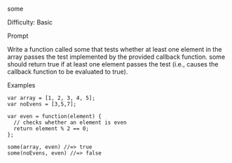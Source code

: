 some

Difficulty: Basic

Prompt

Write a function called some that tests whether at least one element in the array passes the test implemented by the provided callback function. some should return true if at least one element passes the test (i.e., causes the callback function to be evaluated to true).

Examples

```
var array = [1, 2, 3, 4, 5];
var noEvens = [3,5,7];

var even = function(element) {
  // checks whether an element is even
  return element % 2 == 0;
};

some(array, even) //=> true
some(noEvens, even) //=> false
```
